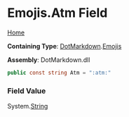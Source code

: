 # Emojis\.Atm Field

[Home](../../../README.md)

**Containing Type**: [DotMarkdown](../../README.md)\.[Emojis](../README.md)

**Assembly**: DotMarkdown\.dll

```csharp
public const string Atm = ":atm:"
```

### Field Value

System\.[String](https://docs.microsoft.com/en-us/dotnet/api/system.string)